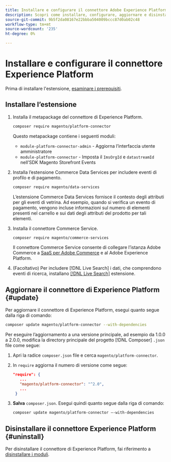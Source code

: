 ```yaml
---
title: Installare e configurare il connettore Adobe Experience Platform da Adobe Commerce
description: Scopri come installare, configurare, aggiornare e disinstallare Adobe Experience Platform Connector da Adobe Commerce.
source-git-commit: 9b5f2da08167e22bbba504009bccc87d0ab02c48
workflow-type: tm+mt
source-wordcount: '235'
ht-degree: 0%

---
```


# Installare e configurare il connettore Experience Platform

Prima di installare l&#39;estensione, [esaminare i prerequisiti](overview.md#prereqs).

## Installare l’estensione

1. Installa il metapackage del connettore di Experience Platform.

   ```bash
   composer require magento/platform-connector
   ```

   Questo metapackage contiene i seguenti moduli:

   * `module-platform-connector-admin` - Aggiorna l’interfaccia utente amministratore
   * `module-platform-connector` - Imposta il `ImsOrgId` e `datastreamId` nell’SDK Magento Storefront Events

1. Installa l’estensione Commerce Data Services per includere eventi di profilo e di pagamento.

   ```bash
   composer require magento/data-services
   ```

   L’estensione Commerce Data Services fornisce il contesto degli attributi per gli eventi di vetrina. Ad esempio, quando si verifica un evento di pagamento, vengono incluse informazioni sul numero di elementi presenti nel carrello e sui dati degli attributi del prodotto per tali elementi.

1. Installa il connettore Commerce Service.

   ```bash
   composer require magento/commerce-services
   ```

   Il connettore Commerce Service consente di collegare l’istanza Adobe Commerce a [SaaS per Adobe Commerce](../landing/saas.md) e al Adobe Experience Platform.

1. (Facoltativo) Per includere [!DNL Live Search] i dati, che comprendono eventi di ricerca, installano [[!DNL Live Search]](../live-search/install.md) estensione.

## Aggiornare il connettore di Experience Platform {#update}

Per aggiornare il connettore di Experience Platform, esegui quanto segue dalla riga di comando:

```bash
composer update magento/platform-connector --with-dependencies
```

Per eseguire l’aggiornamento a una versione principale, ad esempio da 1.0.0 a 2.0.0, modifica la directory principale del progetto [!DNL Composer] `.json` file come segue:

1. Apri la radice `composer.json` file e cerca `magento/platform-connector`.

1. In `require` aggiorna il numero di versione come segue:

   ```json
   "require": {
      ...
      "magento/platform-connector": "^2.0",
      ...
    }
   ```

1. **Salva** `composer.json`. Esegui quindi quanto segue dalla riga di comando:

   ```bash
   composer update magento/platform-connector –-with-dependencies
   ```

## Disinstallare il connettore Experience Platform {#uninstall}

Per disinstallare il connettore di Experience Platform, fai riferimento a [disinstallare i moduli](https://devdocs.magento.com/guides/v2.4/install-gde/install/cli/install-cli-uninstall-mods.html).
